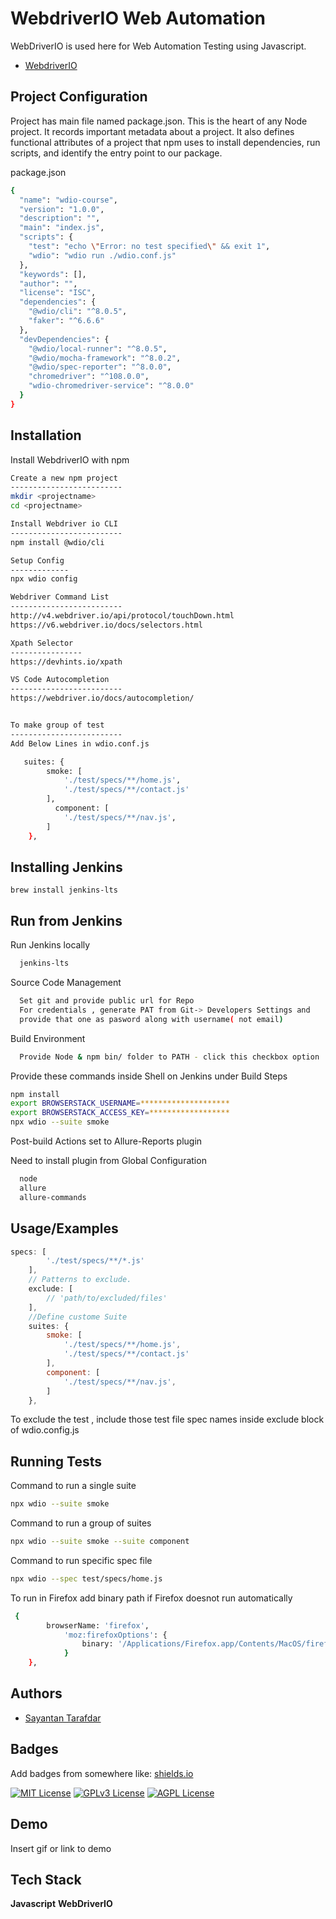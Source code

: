 # WebdriverIO Web Automation

WebDriverIO is used here for Web Automation Testing using Javascript.

- [WebdriverIO](https://webdriver.io/)



## Project Configuration
Project has main file named package.json. This is the heart of any Node project. It records important metadata about a project.
It also defines functional attributes of a project that npm uses to install dependencies, run scripts, and identify the entry point to our package.

package.json
```bash
{
  "name": "wdio-course",
  "version": "1.0.0",
  "description": "",
  "main": "index.js",
  "scripts": {
    "test": "echo \"Error: no test specified\" && exit 1",
    "wdio": "wdio run ./wdio.conf.js"
  },
  "keywords": [],
  "author": "",
  "license": "ISC",
  "dependencies": {
    "@wdio/cli": "^8.0.5",
    "faker": "^6.6.6"
  },
  "devDependencies": {
    "@wdio/local-runner": "^8.0.5",
    "@wdio/mocha-framework": "^8.0.2",
    "@wdio/spec-reporter": "^8.0.0",
    "chromedriver": "^108.0.0",
    "wdio-chromedriver-service": "^8.0.0"
  }
}

```


## Installation

Install WebdriverIO with npm

```bash
Create a new npm project 
-------------------------
mkdir <projectname>
cd <projectname>

Install Webdriver io CLI
-------------------------
npm install @wdio/cli

Setup Config
-------------
npx wdio config

Webdriver Command List
-------------------------
http://v4.webdriver.io/api/protocol/touchDown.html
https://v6.webdriver.io/docs/selectors.html

Xpath Selector
----------------
https://devhints.io/xpath

VS Code Autocompletion
-------------------------
https://webdriver.io/docs/autocompletion/


To make group of test 
-------------------------
Add Below Lines in wdio.conf.js

   suites: {
        smoke: [
            './test/specs/**/home.js',
            './test/specs/**/contact.js'
        ],
          component: [
            './test/specs/**/nav.js',
        ]
    },
```
 ## Installing Jenkins
 ```
brew install jenkins-lts
 ```
 
## Run from Jenkins

Run Jenkins locally
```bash
  jenkins-lts
```
Source Code Management
```bash
  Set git and provide public url for Repo
  For credentials , generate PAT from Git-> Developers Settings and 
  provide that one as pasword along with username( not email)
```

Build Environment
```bash
  Provide Node & npm bin/ folder to PATH - click this checkbox option
```

Provide these commands inside Shell on Jenkins under Build Steps
```bash
npm install
export BROWSERSTACK_USERNAME=********************
export BROWSERSTACK_ACCESS_KEY=******************
npx wdio --suite smoke
```

Post-build Actions set to Allure-Reports plugin


Need to install plugin from Global Configuration
```bash
  node
  allure
  allure-commands
```  
## Usage/Examples

```javascript
specs: [
        './test/specs/**/*.js'
    ],
    // Patterns to exclude.
    exclude: [
        // 'path/to/excluded/files'
    ],
    //Define custome Suite
    suites: {
        smoke: [
            './test/specs/**/home.js',
            './test/specs/**/contact.js'
        ],
        component: [
            './test/specs/**/nav.js',
        ]
    },
```
To exclude the test , include those test file spec names inside exclude block of wdio.config.js

## Running Tests

Command to run a single suite

```bash
npx wdio --suite smoke
```

Command to run a group of suites
```bash
npx wdio --suite smoke --suite component
```

Command to run specific spec file
```bash
npx wdio --spec test/specs/home.js
```

 To run in Firefox add binary path if Firefox doesnot run automatically
```bash
 {
        browserName: 'firefox',
            'moz:firefoxOptions': {
                binary: '/Applications/Firefox.app/Contents/MacOS/firefox-bin'
            }
    },
```

## Authors

- [Sayantan Tarafdar](https://github.com/bunty20077)


## Badges

Add badges from somewhere like: [shields.io](https://shields.io/)

[![MIT License](https://img.shields.io/badge/License-MIT-green.svg)](https://choosealicense.com/licenses/mit/)
[![GPLv3 License](https://img.shields.io/badge/License-GPL%20v3-yellow.svg)](https://opensource.org/licenses/)
[![AGPL License](https://img.shields.io/badge/license-AGPL-blue.svg)](http://www.gnu.org/licenses/agpl-3.0)


## Demo

Insert gif or link to demo


## Tech Stack

**Javascript**
**WebDriverIO**


